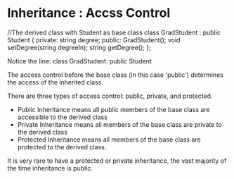 # Inheritance : Accss Control

//The derived class with Student as base class
class GradStudent : public Student
{
    private:
        string degree;
    public:
        GradStudent();
        void setDegree(string degreeIn);
        string getDegree();
};

Notice the line: class GradStudent: public Student

The access control before the base class (in this case 'public') determines the access of the inherited class.

There are three types of access control: public, private, and protected.

* Public Inheritance means all public members of the base class are accessible to the derived class
* Private Inheritance means all members of the base class are private to the derived class
* Protected Inheritance means all members of the base class are protected to the derived class.

It is very rare to have a protected or private inheritance, the vast majority of the time inheritance is public.

